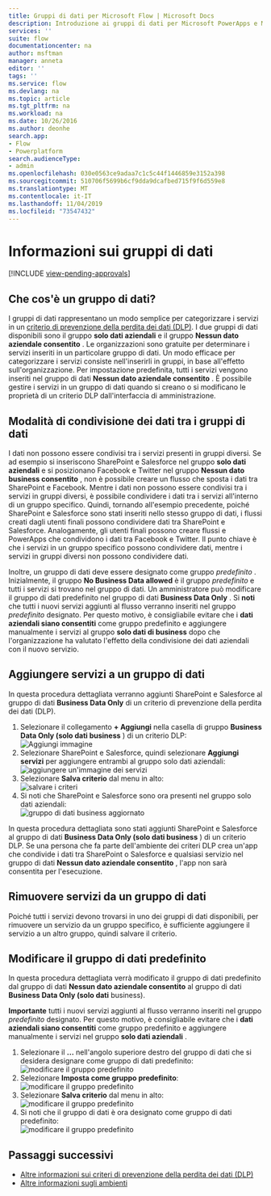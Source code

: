```yaml
---
title: Gruppi di dati per Microsoft Flow | Microsoft Docs
description: Introduzione ai gruppi di dati per Microsoft PowerApps e Microsoft Flow.
services: ''
suite: flow
documentationcenter: na
author: msftman
manager: anneta
editor: ''
tags: ''
ms.service: flow
ms.devlang: na
ms.topic: article
ms.tgt_pltfrm: na
ms.workload: na
ms.date: 10/26/2016
ms.author: deonhe
search.app:
- Flow
- Powerplatform
search.audienceType:
- admin
ms.openlocfilehash: 030e0563ce9adaa7c1c5c44f1446859e3152a398
ms.sourcegitcommit: 510706f5699b6cf9dda9dcafbed715f9f6d559e8
ms.translationtype: MT
ms.contentlocale: it-IT
ms.lasthandoff: 11/04/2019
ms.locfileid: "73547432"
---
```

# <a name="learn-all-about-data-groups"></a>Informazioni sui gruppi di dati
[!INCLUDE [view-pending-approvals](includes/cc-rebrand.md)]
## <a name="what-is-a-data-group"></a>Che cos'è un gruppo di dati?
I gruppi di dati rappresentano un modo semplice per categorizzare i servizi in un [criterio di prevenzione della perdita dei dati (DLP)](prevent-data-loss.md). I due gruppi di dati disponibili sono il gruppo **solo dati aziendali** e il gruppo **Nessun dato aziendale consentito** . Le organizzazioni sono gratuite per determinare i servizi inseriti in un particolare gruppo di dati. Un modo efficace per categorizzare i servizi consiste nell'inserirli in gruppi, in base all'effetto sull'organizzazione. Per impostazione predefinita, tutti i servizi vengono inseriti nel gruppo di dati **Nessun dato aziendale consentito** . È possibile gestire i servizi in un gruppo di dati quando si creano o si modificano le proprietà di un criterio DLP dall'interfaccia di amministrazione.

## <a name="how-data-is-shared-between-data-groups"></a>Modalità di condivisione dei dati tra i gruppi di dati
I dati non possono essere condivisi tra i servizi presenti in gruppi diversi. Se ad esempio si inseriscono SharePoint e Salesforce nel gruppo **solo dati aziendali** e si posizionano Facebook e Twitter nel gruppo **Nessun dato business consentito** , non è possibile creare un flusso che sposta i dati tra SharePoint e Facebook. Mentre i dati non possono essere condivisi tra i servizi in gruppi diversi, è possibile condividere i dati tra i servizi all'interno di un gruppo specifico. Quindi, tornando all'esempio precedente, poiché SharePoint e Salesforce sono stati inseriti nello stesso gruppo di dati, i flussi creati dagli utenti finali possono condividere dati tra SharePoint e Salesforce. Analogamente, gli utenti finali possono creare flussi e PowerApps che condividono i dati tra Facebook e Twitter. Il punto chiave è che i servizi in un gruppo specifico possono condividere dati, mentre i servizi in gruppi diversi non possono condividere dati.  

Inoltre, un gruppo di dati deve essere designato come gruppo *predefinito* . Inizialmente, il gruppo **No Business Data allowed** è il gruppo *predefinito* e tutti i servizi si trovano nel gruppo di dati. Un amministratore può modificare il gruppo di dati predefinito nel gruppo di dati **Business Data Only** . Si **noti** che tutti i nuovi servizi aggiunti al flusso verranno inseriti nel gruppo *predefinito* designato. Per questo motivo, è consigliabile evitare che i **dati aziendali siano consentiti** come gruppo predefinito e aggiungere manualmente i servizi al gruppo **solo dati di business** dopo che l'organizzazione ha valutato l'effetto della condivisione dei dati aziendali con il nuovo servizio.

## <a name="add-services-to-a-data-group"></a>Aggiungere servizi a un gruppo di dati
In questa procedura dettagliata verranno aggiunti SharePoint e Salesforce al gruppo di dati **Business Data Only** di un criterio di prevenzione della perdita dei dati (DLP). 

1. Selezionare il collegamento **+ Aggiungi** nella casella di gruppo **Business Data Only (solo dati business** ) di un criterio DLP:    
   ![Aggiungi immagine](./media/introduction-to-data-groups/add-to-data-group-1.png)  
2. Selezionare SharePoint e Salesforce, quindi selezionare **Aggiungi servizi** per aggiungere entrambi al gruppo solo dati aziendali:    
   ![aggiungere un'immagine dei servizi](./media/introduction-to-data-groups/add-to-data-group-2.png)  
3. Selezionare **Salva criterio** dal menu in alto:  
   ![salvare i criteri](./media/introduction-to-data-groups/add-to-data-group-4.png) 
4. Si noti che SharePoint e Salesforce sono ora presenti nel gruppo solo dati aziendali:  
   ![gruppo di dati business aggiornato](./media/introduction-to-data-groups/add-to-data-group-3.png)   

In questa procedura dettagliata sono stati aggiunti SharePoint e Salesforce al gruppo di dati **Business Data Only (solo dati business** ) di un criterio DLP. Se una persona che fa parte dell'ambiente dei criteri DLP crea un'app che condivide i dati tra SharePoint o Salesforce e qualsiasi servizio nel gruppo di dati **Nessun dato aziendale consentito** , l'app non sarà consentita per l'esecuzione.

## <a name="remove-services-from-a-data-group"></a>Rimuovere servizi da un gruppo di dati
Poiché tutti i servizi devono trovarsi in uno dei gruppi di dati disponibili, per rimuovere un servizio da un gruppo specifico, è sufficiente aggiungere il servizio a un altro gruppo, quindi salvare il criterio.  

## <a name="change-the-default-data-group"></a>Modificare il gruppo di dati predefinito
In questa procedura dettagliata verrà modificato il gruppo di dati predefinito dal gruppo di dati **Nessun dato aziendale consentito** al gruppo di dati **Business Data Only (solo dati** business).  

**Importante** tutti i nuovi servizi aggiunti al flusso verranno inseriti nel gruppo *predefinito* designato. Per questo motivo, è consigliabile evitare che i **dati aziendali siano consentiti** come gruppo predefinito e aggiungere manualmente i servizi nel gruppo **solo dati aziendali** .

1. Selezionare il **...** nell'angolo superiore destro del gruppo di dati che si desidera designare come gruppo di dati predefinito:    
   ![modificare il gruppo predefinito](./media/introduction-to-data-groups/default-data-group-0.png)  
2. Selezionare **Imposta come gruppo predefinito**:  
   ![modificare il gruppo predefinito](./media/introduction-to-data-groups/default-data-group-1.png)   
3. Selezionare **Salva criterio** dal menu in alto:  
   ![modificare il gruppo predefinito](./media/introduction-to-data-groups/add-to-data-group-4.png) 
4. Si noti che il gruppo di dati è ora designato come gruppo di dati predefinito:  
   ![modificare il gruppo predefinito](./media/introduction-to-data-groups/default-data-group-2.png)   

## <a name="next-steps"></a>Passaggi successivi
* [Altre informazioni sui criteri di prevenzione della perdita dei dati (DLP)](prevent-data-loss.md)
* [Altre informazioni sugli ambienti](environments-overview-admin.md)   

